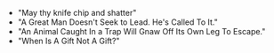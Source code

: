 - "May thy knife chip and shatter"
- "A Great Man Doesn't Seek to Lead. He's Called To It."
- "An Animal Caught In a Trap Will Gnaw Off Its Own Leg To Escape."
- "When Is A Gift Not A Gift?"
